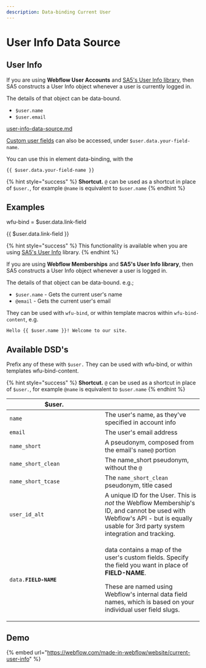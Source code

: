 ```yaml
---
description: Data-binding Current User
---
```


# User Info Data Source

## User Info

If you are using **Webflow User Accounts** and [SA5's User Info library](user-info-data-source.md#user-info), then SA5 constructs a User Info object whenever a user is currently logged in.

The details of that object can be data-bound.&#x20;

* `$user.name`
* `$user.email`

[user-info-data-source.md](user-info-data-source.md "mention")

[Custom user fields](../../sa5-user-accounts/logged-in-user-info/custom-user-fields.md) can also be accessed, under `$user.data.your-field-name`.

You can use this in element data-binding, with the&#x20;

`{{ $user.data.your-field-name }}`&#x20;

{% hint style="success" %}
**Shortcut.** `@` can be used as a shortcut in place of `$user.`, for example `@name` is equivalent to `$user.name`&#x20;
{% endhint %}

## Examples

wfu-bind = $user.data.link-field

\{{ $user.data.link-field \}}&#x20;

{% hint style="success" %}
This functionality is available when you are using [SA5's User Info](../../webflow-membership/current-user-info/) library.
{% endhint %}















If you are using **Webflow Memberships** and **SA5's User Info library**, then SA5 constructs a User Info object whenever a user is logged in.

The details of that object can be data-bound. e.g.;

* `$user.name` - Gets the current user's name
* `@email` - Gets the current user's email

They can be used with `wfu-bind`, or within template macros within `wfu-bind-content`, e.g.

```
Hello {{ $user.name }}! Welcome to our site.  
```

## Available DSD's

Prefix any of these with `$user.` They can be used with wfu-bind, or within templates  wfu-bind-content.&#x20;

{% hint style="success" %}
**Shortcut.** `@` can be used as a shortcut in place of `$user.`, for example `@name` is equivalent to `$user.name`&#x20;
{% endhint %}

<table><thead><tr><th width="233">$user.</th><th></th></tr></thead><tbody><tr><td><code>name</code></td><td>The user's name, as they've specified in account info</td></tr><tr><td><code>email</code></td><td>The user's email address</td></tr><tr><td><code>name_short</code></td><td>A pseudonym, composed from the email's <code>name@</code> portion</td></tr><tr><td><code>name_short_clean</code></td><td>The name_short pseudonym, without the <code>@</code></td></tr><tr><td><code>name_short_tcase</code></td><td>The <code>name_short_clean</code> pseudonym, title cased</td></tr><tr><td><code>user_id_alt</code></td><td>A unique ID for the User. This is <em>not</em> the Webflow Membership's ID, and cannot be used with Webflow's API - but is equally usable for 3rd party system integration and tracking.</td></tr><tr><td><code>data.</code><strong><code>FIELD-NAME</code></strong></td><td><p>data contains a map of the user's custom fields. Specify the field you want in place of <strong>FIELD-NAME</strong>. </p><p>These are named using Webflow's internal data field names, which is based on your individual user field slugs.</p></td></tr></tbody></table>

## Demo

{% embed url="https://webflow.com/made-in-webflow/website/current-user-info" %}

